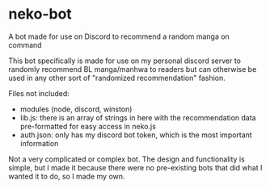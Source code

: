 # neko-bot
A bot made for use on Discord to recommend a random manga on command

This bot specifically is made for use on my personal discord server to randomly recommend BL manga/manhwa to readers
but can otherwise be used in any other sort of "randomized recommendation" fashion.

Files not included:
- modules (node, discord, winston)
- lib.js: there is an array of strings in here with the recommendation data pre-formatted for easy access in neko.js
- auth.json: only has my discord bot token, which is the most important information

Not a very complicated or complex bot. The design and functionality is simple,
but I made it because there were no pre-existing bots that did what I wanted it to do, so I made my own.
